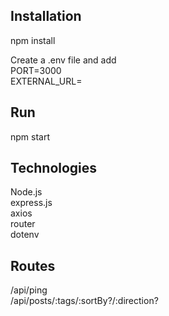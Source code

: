 ## Installation
npm install  

Create a .env file and add  
PORT=3000  
EXTERNAL_URL=<Hatchways API URL>  

## Run
npm start  

## Technologies
Node.js  
express.js  
axios  
router  
dotenv  

## Routes
/api/ping  
/api/posts/:tags/:sortBy?/:direction?  

